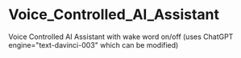 # Voice_Controlled_AI_Assistant
Voice Controlled AI Assistant with wake word on/off (uses ChatGPT engine="text-davinci-003" which can be modified)
